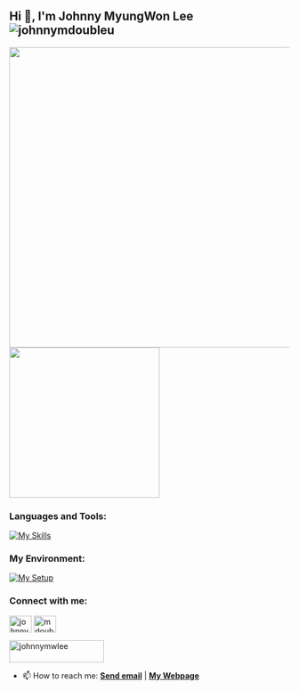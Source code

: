 ## Hi 👋, I'm Johnny MyungWon Lee <img src="https://komarev.com/ghpvc/?username=johnnymdoubleu&label=Profile%20views&color=0e75b6&style=flat" alt="johnnymdoubleu" /> 

<p><img src="http://github-profile-summary-cards.vercel.app/api/cards/profile-details?username=johnnymdoubleu&theme=onedark" width="540">
  <img src="http://github-profile-summary-cards.vercel.app/api/cards/productive-time?username=johnnymdoubleu&theme=onedark&utcOffset=0" width="270"></p>

<h3 align="left">Languages and Tools:</h3>

[![My Skills](https://skillicons.dev/icons?i=r,py,latex,matlab,tensorflow,sklearn,selenium,regex,js,html,css,react)](https://skillicons.dev)

<h3 align="left">My Environment:</h3>

[![My Setup](https://skillicons.dev/icons?i=windows,ubuntu,vscode,atom)](https://skillicons.dev)

<h3 align="left">Connect with me:</h3>
<p align="left">
<a href="https://linkedin.com/in/johnnymwlee" target="blank"><img align="center" src="https://raw.githubusercontent.com/rahuldkjain/github-profile-readme-generator/master/src/images/icons/Social/linked-in-alt.svg" alt="johnnymwlee" height="30" width="40" /></a>
<a href="https://kaggle.com/mdoubleu" target="blank"><img align="center" src="https://raw.githubusercontent.com/rahuldkjain/github-profile-readme-generator/master/src/images/icons/Social/kaggle.svg" alt="mdoubleu" height="30" width="40" /></a>
</p>
<p>
  <a href="https://www.buymeacoffee.com/johnnymwlee"> <img src="https://cdn.buymeacoffee.com/buttons/v2/default-yellow.png" height="40" width="170" alt="johnnymwlee" /></a>
</p>

- 📫 How to reach me: **<a href="mailto:johnny.myungwon.lee@ed.ac.uk">Send email</a>** | **[My Webpage](https://www.maths.ed.ac.uk/~s1687781/)**

<!---
[![Ashutosh's github activity graph](https://github-readme-activity-graph.vercel.app/graph?username=johnnymdoubleu&theme=xcode)](https://github.com/ashutosh00710/github-readme-activity-graph)
-->
